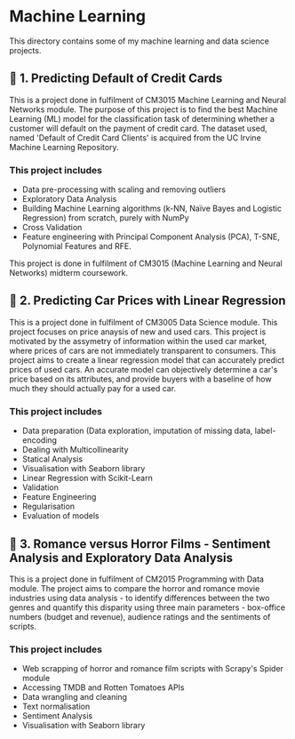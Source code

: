 # Machine Learning
This directory contains some of my machine learning and data science projects.

## 💸 1. Predicting Default of Credit Cards 
This is a project done in fulfilment of CM3015 Machine Learning and Neural Networks module. The purpose of this project is to find the best Machine Learning (ML) model for the classification task of determining whether a customer will default on the payment of credit card. The dataset used, named 'Default of Credit Card Clients' is acquired from the UC Irvine Machine Learning Repository.

### This project includes
- Data pre-processing with scaling and removing outliers
- Exploratory Data Analysis
- Building Machine Learning algorithms (k-NN, Naïve Bayes and Logistic Regression) from scratch, purely with NumPy
- Cross Validation
- Feature engineering with Principal Component Analysis (PCA), T-SNE, Polynomial Features and RFE.

This project is done in fulfilment of CM3015 (Machine Learning and Neural Networks) midterm coursework.

## 🚗 2. Predicting Car Prices with Linear Regression 
This is a project done in fulfilment of CM3005 Data Science module. This project focuses on price anaysis of new and used cars. This project is motivated by the assymetry of information within the used car market, where prices of cars are not immediately transparent to consumers. This project aims to create a linear regression model that can accurately predict prices of used cars. An accurate model can objectively determine a car's price based on its attributes, and provide buyers with a baseline of how much they should actually pay for a used car.

### This project includes
- Data preparation (Data exploration, imputation of missing data, label-encoding
- Dealing with Multicollinearity
- Statical Analysis
- Visualisation with Seaborn library
- Linear Regression with Scikit-Learn
- Validation
- Feature Engineering
- Regularisation
- Evaluation of models

## 🌹 3. Romance versus Horror Films - Sentiment Analysis and Exploratory Data Analysis
This is a project done in fulfilment of CM2015 Programming with Data module. The project aims to compare the horror and romance movie industries using data analysis - to identify differences between the two genres and quantify this disparity using three main parameters - box-office numbers (budget and revenue), audience ratings and the sentiments of scripts.

### This project includes
- Web scrapping of horror and romance film scripts with Scrapy's Spider module
- Accessing TMDB and Rotten Tomatoes APIs
- Data wrangling and cleaning
- Text normalisation 
- Sentiment Analysis
- Visualisation with Seaborn library
